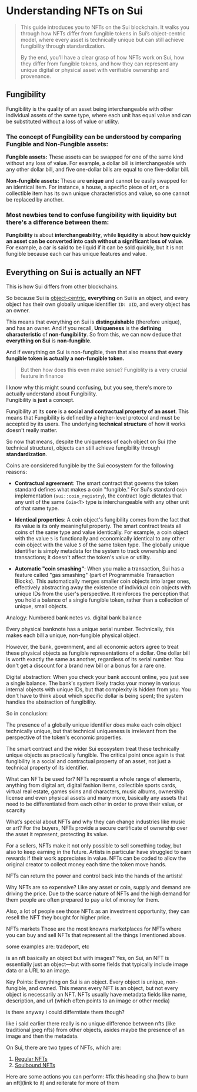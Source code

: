 # Understanding NFTs on Sui

>This guide introduces you to NFTs on the Sui blockchain. It walks you through how NFTs differ from fungible tokens in Sui’s object-centric model, where every asset is technically unique but can still achieve fungibility through standardization.
>
>By the end, you’ll have a clear grasp of how NFTs work on Sui, how they differ from fungible tokens, and how they can represent any unique digital or physical asset with verifiable ownership and provenance.


## Fungibility
Fungibility is the quality of an asset being interchangeable with other individual assets of the same type, where each unit has equal value and can be substituted without a loss of value or utility.

### The concept of Fungibility can be understood by comparing Fungible and Non-Fungible assets: 

**Fungible assets:** These assets can be swapped for one of the same kind without any loss of value. For example, a dollar bill is interchangeable with any other dollar bill, and five one-dollar bills are equal to one five-dollar bill.  

**Non-fungible assets:** These are **unique** and cannot be easily swapped for an identical item. For instance, a house, a specific piece of art, or a collectible item has its own unique characteristics and value, so one cannot be replaced by another. 


### Most newbies tend to confuse fungibility with liquidity but there's a difference between them:

**Fungibility** is about **interchangeability**, while **liquidity** is about **how quickly an asset can be converted into cash without a significant loss of value**. For example, a car is said to be liquid if it can be sold quickly, but it is not fungible because each car has unique features and value. 

## Everything on Sui is actually an NFT
This is how Sui differs from other blockchains. 

So because Sui is [object-centric](), **everything** on Sui is an object, and every object has their own globally unique identifier `ID: UID`, and every object has an owner.

This means that everything on Sui is **distinguishable** (therefore unique), and has an owner. And if you recall, **Uniqueness** is the **defining characteristic** of **non-fungibility**. So from this, we can now deduce that **everything on Sui** is **non-fungible**.

And if everything on Sui is non-fungible, then that also means that **every fungible token is actually a non-fungible token.**

> But then how does this even make sense? Fungiblity is a very crucial feature in finance

I know why this might sound confusing, but you see, there's more to actually understand about Fungibility. <br>Fungibility is **just** a concept.

Fungibility at its **core** is a **social and contractual property of an asset**. This means that Fungibility is defined by a higher-level protocol and must be accepted by its users. The underlying **technical structure** of how it works doesn't really matter.

So now that means, despite the uniqueness of each object on Sui (the technical structure), objects can still achieve fungibility through **standardization**.

Coins are considered fungible by the Sui ecosystem for the following reasons:


- **Contractual agreement**: The smart contract that governs the token standard defines what makes a coin "fungible." For Sui's standard `Coin` implementation (`sui::coin_registry`), the contract logic dictates that any unit of the same `Coin<T>` type is interchangeable with any other unit of that same type.

- **Identical properties**: A coin object's fungibility comes from the fact that its value is its only meaningful property. The smart contract treats all coins of the same type and value identically. For example, a coin object with the value `5` is functionally and economically identical to any other coin object with the value `5` of the same token type. The globally unique identifier is simply metadata for the system to track ownership and transactions; it doesn't affect the token's value or utility.

- **Automatic "coin smashing"**: When you make a transaction, Sui has a feature called "gas smashing" (part of Programmable Transaction Blocks). This automatically merges smaller coin objects into larger ones, effectively abstracting away the existence of individual coin objects with unique IDs from the user's perspective. It reinforces the perception that you hold a balance of a single fungible token, rather than a collection of unique, small objects. 

Analogy: Numbered bank notes vs. digital bank balance

Every physical banknote has a unique serial number. Technically, this makes each bill a unique, non-fungible physical object.

However, the bank, government, and all economic actors agree to treat these physical objects as fungible representations of a dollar. One dollar bill is worth exactly the same as another, regardless of its serial number. You don't get a discount for a brand new bill or a bonus for a rare one.

Digital abstraction: When you check your bank account online, you just see a single balance. The bank's system likely tracks your money in various internal objects with unique IDs, but that complexity is hidden from you. You don't have to think about which specific dollar is being spent; the system handles the abstraction of fungibility. 

So in conclusion:

The presence of a globally unique identifier *does* make each coin object technically unique, but that technical uniqueness is irrelevant from the perspective of the token's economic properties. 

The smart contract and the wider Sui ecosystem treat these technically unique objects as practically fungible. The critical point once again is that fungibility is a social and contractual property of an asset, not just a technical property of its identifier. 





What can NFTs be used for?
NFTs represent a whole range of elements, anything from digital art, digital fashion items, collectible sports cards, virtual real estate, games skins and characters, music albums, ownership license and even physical assets and many more, basically any assets that need to be differentiated from each other in order to prove their value, or scarcity


What’s special about NFTs and why they can change industries like music or art?
For the buyers, NFTs provide a secure certificate of ownership over the asset it represent, protecting its value.

For a sellers, NFTs make it not only possible to sell something today, but also to keep earning in the future. Artists in particular have struggled to earn rewards if their work appreciates in value. NFTs can be coded to allow the original creator to collect money each time the token move hands.

NFTs can return the power and control back into the hands of the artists!

Why NFTs are so expensive?
Like any asset or coin, supply and demand are driving the price. Due to the scarce nature of NFTs and the high demand for them people are often prepared to pay a lot of money for them.

Also, a lot of people see those NFTs as an investment opportunity, they can resell the NFT they bought for higher price.

NFTs markets
Those are the most knowns marketplaces for NFTs where you can buy and sell NFTs that represent all the things I mentioned above.

some examples are: tradeport, etc

is an nft basically an object but with images?
Yes, on Sui, an NFT is essentially just an object—but with some fields that typically include image data or a URL to an image.

Key Points:
Everything on Sui is an object. Every object is unique, non-fungible, and owned. This means every NFT is an object, but not every object is necessarily an NFT.
NFTs usually have metadata fields like name, description, and url (which often points to an image or other media)

is there anyway i could differntiate them though?

like i said earlier there really is no unique difference between nfts (like traditional jpeg nfts) from other objects, asides maybe the presence of an image and then the metadata.


On Sui, there are two types of NFTs, which are:

1. [Regular NFTs]()
2. [Soulbound NFTs]()


Here are some actions you can perform: #fix this heading sha
[how to burn an nft](link to it) and reiterate for more of them